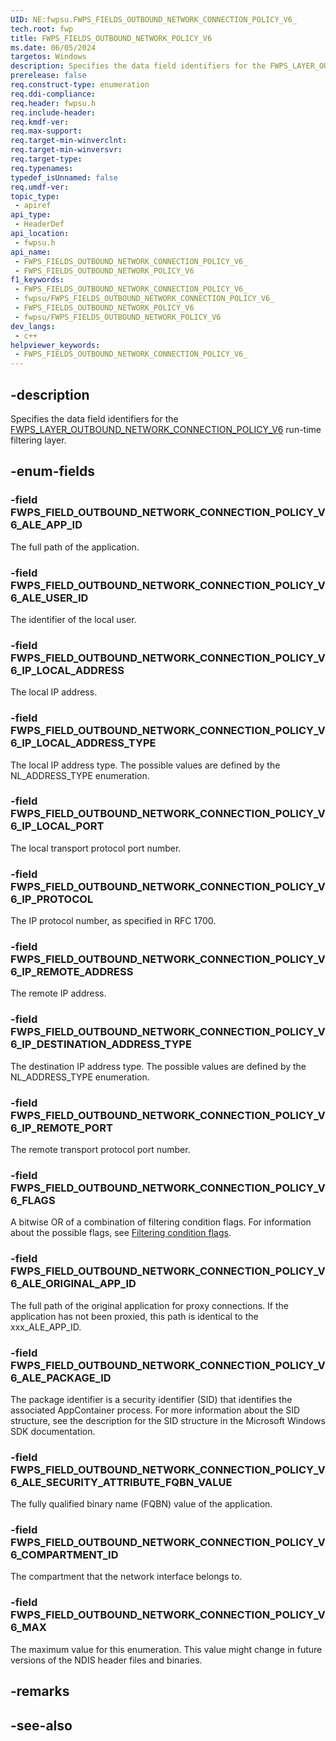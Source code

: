 ```yaml
---
UID: NE:fwpsu.FWPS_FIELDS_OUTBOUND_NETWORK_CONNECTION_POLICY_V6_
tech.root: fwp
title: FWPS_FIELDS_OUTBOUND_NETWORK_POLICY_V6
ms.date: 06/05/2024
targetos: Windows
description: Specifies the data field identifiers for the FWPS_LAYER_OUTBOUND_NETWORK_CONNECTION_POLICY_V6 run-time filtering layer.
prerelease: false
req.construct-type: enumeration
req.ddi-compliance: 
req.header: fwpsu.h
req.include-header: 
req.kmdf-ver: 
req.max-support: 
req.target-min-winverclnt: 
req.target-min-winversvr: 
req.target-type: 
req.typenames: 
typedef_isUnnamed: false
req.umdf-ver: 
topic_type:
 - apiref
api_type:
 - HeaderDef
api_location:
 - fwpsu.h
api_name:
 - FWPS_FIELDS_OUTBOUND_NETWORK_CONNECTION_POLICY_V6_
 - FWPS_FIELDS_OUTBOUND_NETWORK_POLICY_V6
f1_keywords:
 - FWPS_FIELDS_OUTBOUND_NETWORK_CONNECTION_POLICY_V6_
 - fwpsu/FWPS_FIELDS_OUTBOUND_NETWORK_CONNECTION_POLICY_V6_
 - FWPS_FIELDS_OUTBOUND_NETWORK_POLICY_V6
 - fwpsu/FWPS_FIELDS_OUTBOUND_NETWORK_POLICY_V6
dev_langs:
 - c++
helpviewer_keywords:
 - FWPS_FIELDS_OUTBOUND_NETWORK_CONNECTION_POLICY_V6_
---
```


## -description

Specifies the data field identifiers for the [FWPS_LAYER_OUTBOUND_NETWORK_CONNECTION_POLICY_V6](./ne-fwpsu-fwps_builtin_layers.md) run-time filtering layer.

## -enum-fields

### -field FWPS_FIELD_OUTBOUND_NETWORK_CONNECTION_POLICY_V6_ALE_APP_ID

The full path of the application.

### -field FWPS_FIELD_OUTBOUND_NETWORK_CONNECTION_POLICY_V6_ALE_USER_ID

The identifier of the local user.

### -field FWPS_FIELD_OUTBOUND_NETWORK_CONNECTION_POLICY_V6_IP_LOCAL_ADDRESS

The local IP address.

### -field FWPS_FIELD_OUTBOUND_NETWORK_CONNECTION_POLICY_V6_IP_LOCAL_ADDRESS_TYPE

The local IP address type. The possible values are defined by the NL_ADDRESS_TYPE enumeration.

### -field FWPS_FIELD_OUTBOUND_NETWORK_CONNECTION_POLICY_V6_IP_LOCAL_PORT

The local transport protocol port number.

### -field FWPS_FIELD_OUTBOUND_NETWORK_CONNECTION_POLICY_V6_IP_PROTOCOL

The IP protocol number, as specified in RFC 1700.

### -field FWPS_FIELD_OUTBOUND_NETWORK_CONNECTION_POLICY_V6_IP_REMOTE_ADDRESS

The remote IP address.

### -field FWPS_FIELD_OUTBOUND_NETWORK_CONNECTION_POLICY_V6_IP_DESTINATION_ADDRESS_TYPE

The destination IP address type. The possible values are defined by the NL_ADDRESS_TYPE enumeration.

### -field FWPS_FIELD_OUTBOUND_NETWORK_CONNECTION_POLICY_V6_IP_REMOTE_PORT

The remote transport protocol port number.

### -field FWPS_FIELD_OUTBOUND_NETWORK_CONNECTION_POLICY_V6_FLAGS

A bitwise OR of a combination of filtering condition flags. For information about the possible flags, see [Filtering condition flags](/windows-hardware/drivers/network/filtering-condition-flags).

### -field FWPS_FIELD_OUTBOUND_NETWORK_CONNECTION_POLICY_V6_ALE_ORIGINAL_APP_ID

The full path of the original application for proxy connections. If the application has not been proxied, this path is identical to the xxx_ALE_APP_ID.

### -field FWPS_FIELD_OUTBOUND_NETWORK_CONNECTION_POLICY_V6_ALE_PACKAGE_ID

The package identifier is a security identifier (SID) that identifies the associated AppContainer process. For more information about the SID structure, see the description for the SID structure in the Microsoft Windows SDK documentation.

### -field FWPS_FIELD_OUTBOUND_NETWORK_CONNECTION_POLICY_V6_ALE_SECURITY_ATTRIBUTE_FQBN_VALUE

The fully qualified binary name (FQBN) value of the application.

### -field FWPS_FIELD_OUTBOUND_NETWORK_CONNECTION_POLICY_V6_COMPARTMENT_ID

The compartment that the network interface belongs to.

### -field FWPS_FIELD_OUTBOUND_NETWORK_CONNECTION_POLICY_V6_MAX

The maximum value for this enumeration. This value might change in future versions of the NDIS header files and binaries.

## -remarks

## -see-also
